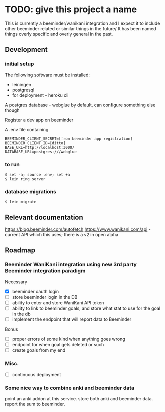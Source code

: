 # TODO: give this project a name

This is currently a beeminder/wanikani integration and I expect it to include other beeminder related or similar things in the future/  It has been named things overly specific and overly general in the past.

## Development

### initial setup

The following software must be installed:

* leiningen
* postgresql
* for deployment - heroku cli

A postgres database - webglue by default, can configure something else though

Register a dev app on beeminder

A .env file containing

    BEEMINDER_CLIENT_SECRET=[from beeminder app registration]
    BEEMINDER_CLIENT_ID=[ditto]
    BASE_URL=http://localhost:3000/
    DATABASE_URL=postgres:///webglue

### to run

    $ set -a; source .env; set +a
    $ lein ring server

### database migrations

    $ lein migrate

## Relevant documentation

https://blog.beeminder.com/autofetch
https://www.wanikani.com/api - current API which this uses; there is a v2 in open alpha

## Roadmap

### Beeminder WaniKani integration using new 3rd party Beeminder integration paradigm

Necessary

- [x] beeminder oauth login
- [ ] store beeminder login in the DB
- [ ] ability to enter and store WaniKani API token
- [ ] ability to link to beeminder goals, and store what stat to use for the goal in the db
- [ ] implement the endpoint that will report data to Beeminder

Bonus

- [ ] proper errors of some kind when anything goes wrong
- [ ] endpoint for when goal gets deleted or such
- [ ] create goals from my end

### Misc.

- [ ] continuous deployment

### Some nice way to combine anki and beeminder data

point an anki addon at this service. store both anki and beeminder data.  report the sum to beeminder.
